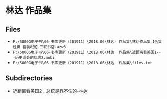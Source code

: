# 林达  作品集

## Files

- `F:/5000G电子书\06-书库更新（201911）\2018.06\林达  作品集\林达作品集【合集经典 套装8册】三联书店.azw3`
- `F:/5000G电子书\06-书库更新（201911）\2018.06\林达  作品集\近距离看美国1---历史深处的忧虑2.mobi`
- `F:/5000G电子书\06-书库更新（201911）\2018.06\林达  作品集\files.txt`

## Subdirectories

- 近距离看美国2：总统是靠不住的-林达
